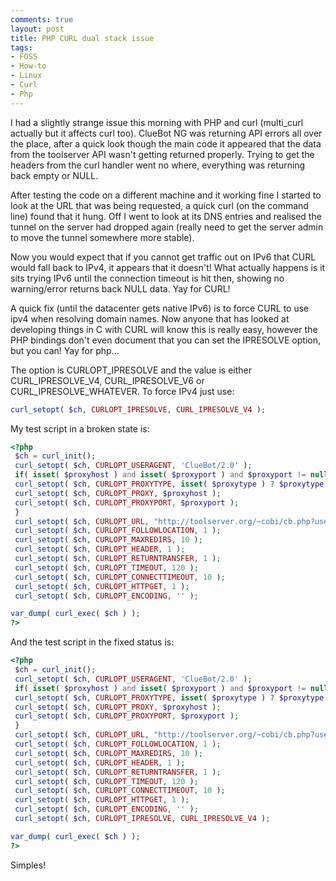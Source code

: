 ```yaml
---
comments: true
layout: post
title: PHP CURL dual stack issue
tags:
- FOSS
- How-to
- Linux
- Curl
- Php
---
```


I had a slightly strange issue this morning with PHP and curl (multi_curl actually but it affects curl too).
ClueBot NG was returning API errors all over the place, after a quick look though the main code it appeared that the data from the toolserver API wasn't getting returned properly. Trying to get the headers from the curl handler went no where, everything was returning back empty or NULL.

After testing the code on a different machine and it working fine I started to look at the URL that was being requested, a quick curl (on the command line) found that it hung. Off I went to look at its DNS entries and realised the tunnel on the server had dropped again (really need to get the server admin to move the tunnel somewhere more stable).

Now you would expect that if you cannot get traffic out on IPv6 that CURL would fall back to IPv4, it appears that it doesn't! What actually happens is it sits trying IPv6 until the connection timeout is hit then, showing no warning/error returns back NULL data. Yay for CURL!

A quick fix (until the datacenter gets native IPv6) is to force CURL to use ipv4 when resolving domain names. Now anyone that has looked at developing things in C with CURL will know this is really easy, however the PHP bindings don't even document that you can set the IPRESOLVE option, but you can! Yay for php...

The option is CURLOPT_IPRESOLVE and the value is either CURL_IPRESOLVE_V4, CURL_IPRESOLVE_V6 or CURL_IPRESOLVE_WHATEVER. To force IPv4 just use:

```php
curl_setopt( $ch, CURLOPT_IPRESOLVE, CURL_IPRESOLVE_V4 );
```

My test script in a broken state is:

```php
<?php
 $ch = curl_init();
 curl_setopt( $ch, CURLOPT_USERAGENT, 'ClueBot/2.0' );
 if( isset( $proxyhost ) and isset( $proxyport ) and $proxyport != null and $proxyhost != null ) {
 curl_setopt( $ch, CURLOPT_PROXYTYPE, isset( $proxytype ) ? $proxytype : CURLPROXY_HTTP );
 curl_setopt( $ch, CURLOPT_PROXY, $proxyhost );
 curl_setopt( $ch, CURLOPT_PROXYPORT, $proxyport );
 }
 curl_setopt( $ch, CURLOPT_URL, "http://toolserver.org/~cobi/cb.php?user=124.124.10.106&ns=0&title=Sayala&timestamp=1313668350" );
 curl_setopt( $ch, CURLOPT_FOLLOWLOCATION, 1 );
 curl_setopt( $ch, CURLOPT_MAXREDIRS, 10 );
 curl_setopt( $ch, CURLOPT_HEADER, 1 );
 curl_setopt( $ch, CURLOPT_RETURNTRANSFER, 1 );
 curl_setopt( $ch, CURLOPT_TIMEOUT, 120 );
 curl_setopt( $ch, CURLOPT_CONNECTTIMEOUT, 10 );
 curl_setopt( $ch, CURLOPT_HTTPGET, 1 );
 curl_setopt( $ch, CURLOPT_ENCODING, '' );

var_dump( curl_exec( $ch ) );
?>
```

And the test script in the fixed status is:

```php
<?php
 $ch = curl_init();
 curl_setopt( $ch, CURLOPT_USERAGENT, 'ClueBot/2.0' );
 if( isset( $proxyhost ) and isset( $proxyport ) and $proxyport != null and $proxyhost != null ) {
 curl_setopt( $ch, CURLOPT_PROXYTYPE, isset( $proxytype ) ? $proxytype : CURLPROXY_HTTP );
 curl_setopt( $ch, CURLOPT_PROXY, $proxyhost );
 curl_setopt( $ch, CURLOPT_PROXYPORT, $proxyport );
 }
 curl_setopt( $ch, CURLOPT_URL, "http://toolserver.org/~cobi/cb.php?user=124.124.10.106&ns=0&title=Sayala&timestamp=1313668350" );
 curl_setopt( $ch, CURLOPT_FOLLOWLOCATION, 1 );
 curl_setopt( $ch, CURLOPT_MAXREDIRS, 10 );
 curl_setopt( $ch, CURLOPT_HEADER, 1 );
 curl_setopt( $ch, CURLOPT_RETURNTRANSFER, 1 );
 curl_setopt( $ch, CURLOPT_TIMEOUT, 120 );
 curl_setopt( $ch, CURLOPT_CONNECTTIMEOUT, 10 );
 curl_setopt( $ch, CURLOPT_HTTPGET, 1 );
 curl_setopt( $ch, CURLOPT_ENCODING, '' );
 curl_setopt( $ch, CURLOPT_IPRESOLVE, CURL_IPRESOLVE_V4 );

var_dump( curl_exec( $ch ) );
?>
```

Simples!
